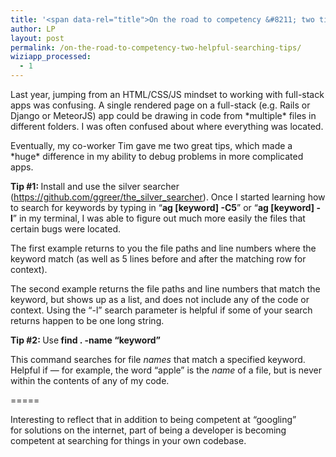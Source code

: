 ```yaml
---
title: '<span data-rel="title">On the road to competency &#8211; two tips</span>'
author: LP
layout: post
permalink: /on-the-road-to-competency-two-helpful-searching-tips/
wiziapp_processed:
  - 1
---
```

<span data-rel="content">

<p>
  Last year, jumping from an HTML/CSS/JS mindset to working with full-stack apps was confusing. A single rendered page on a full-stack (e.g. Rails or Django or MeteorJS) app could be drawing in code from *multiple* files in different folders. I was often confused about where everything was located.
</p>

<p>
  Eventually, my co-worker Tim gave me two great tips, which made a *huge* difference in my ability to debug problems in more complicated apps.
</p>

<p>
  <strong>Tip #1: </strong>Install and use the silver searcher (<a href="https://github.com/ggreer/the_silver_searcher" target="_blank">https://github.com/ggreer/the_silver_searcher</a>). Once I started learning how to search for keywords by typing in &#8220;<strong>ag [keyword] -C5</strong>&#8221; or &#8220;<strong>ag [keyword] -l</strong>&#8221; in my terminal, I was able to figure out much more easily the files that certain bugs were located.
</p>

<p>
  The first example returns to you the file paths and line numbers where the keyword match (as well as 5 lines before and after the matching row for context).
</p>

<p>
  The second example returns the file paths and line numbers that match the keyword, but shows up as a list, and does not include any of the code or context. Using the &#8220;-l&#8221; search parameter is helpful if some of your search returns happen to be one long string.
</p>

<p>
  <strong>Tip #2: </strong>Use<strong> find . -name &#8220;keyword&#8221;</strong>
</p>

<p>
  This command searches for file <em>names</em> that match a specified keyword. Helpful if &#8212; for example, the word &#8220;apple&#8221; is the <em>name</em> of a file, but is never within the contents of any of my code.
</p>

<p>
  =====
</p>

<p>
  Interesting to reflect that in addition to being competent at &#8220;googling&#8221; for solutions on the internet, part of being a developer is becoming competent at searching for things in your own codebase.
</p></span>